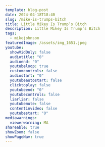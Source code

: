 ```yaml
---
template: blog-post
date: 2024-04-18T18:40
slug: /mike-is-trumps-bitch
title: Little Mikey Is Trump’s Bitch
description: Little Mikey Is Trump’s Bitch
tags:
  - mikejohnson
featuredImage: /assets/img_1651.jpeg
youtube:
  showVidOnly: false
  audiotitle: "0"
  audioend: "0"
  youtubeloop: true
  customcontrols: false
  audiostart: "0"
  youtubeautostart: false
  clicktoplay: false
  youtubeend: "0"
  youtubecontrols: false
  liarliar: false
  youtubemute: false
  contentinvideo: false
  youtubestart: "0"
mediawarnings:
  viewerwarning: MA
shareable: true
showZoom: false
showPageNav: true
---
```

